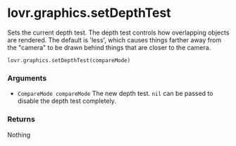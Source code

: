 <!--
category: reference
-->

lovr.graphics.setDepthTest
===

Sets the current depth test.  The depth test controls how overlapping objects are rendered.
The default is 'less', which causes things farther away from the "camera" to be drawn behind things
that are closer to the camera.

    lovr.graphics.setDepthTest(compareMode)

### Arguments

- `CompareMode compareMode` The new depth test.  `nil` can be passed to disable the depth test
  completely.

### Returns

Nothing
